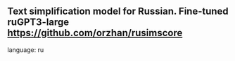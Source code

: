 Text simplification model for Russian. Fine-tuned ruGPT3-large
https://github.com/orzhan/rusimscore
---
language: ru

